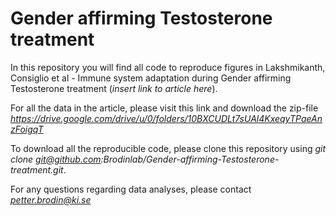 # Gender affirming Testosterone treatment
In this repository you will find all code to reproduce figures in Lakshmikanth, Consiglio et al - Immune system adaptation during Gender affirming Testosterone treatment (*insert link to article here*).

For all the data in the article, please visit this link and download the zip-file *https://drive.google.com/drive/u/0/folders/10BXCUDLt7sUAl4KxeqyTPaeAnzFoigqT*

To download all the reproducible code, please clone this repository using *git clone git@github.com:Brodinlab/Gender-affirming-Testosterone-treatment.git*.

For any questions regarding data analyses, please contact *petter.brodin@ki.se*

